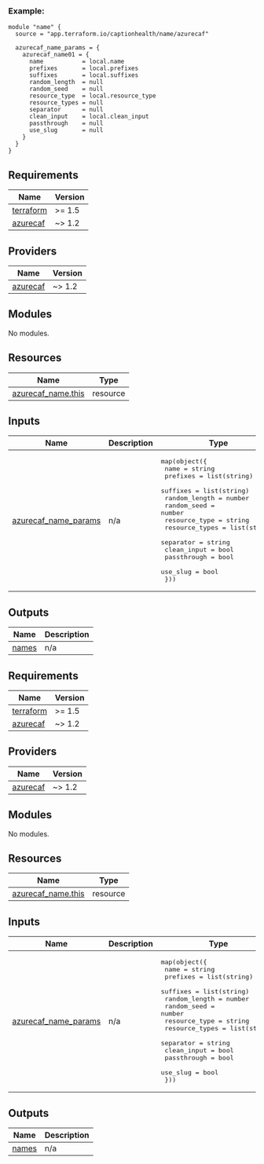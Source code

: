 [//]: # (BEGIN_TF_DOCS)


### Example:

```hcl
module "name" {
  source = "app.terraform.io/captionhealth/name/azurecaf"

  azurecaf_name_params = {
    azurecaf_name01 = {
      name           = local.name
      prefixes       = local.prefixes
      suffixes       = local.suffixes
      random_length  = null
      random_seed    = null
      resource_type  = local.resource_type
      resource_types = null
      separator      = null
      clean_input    = local.clean_input
      passthrough    = null
      use_slug       = null
    }
  }
}
```



## Requirements

| Name | Version |
|------|---------|
| <a name="requirement_terraform"></a> [terraform](#requirement\_terraform) | >= 1.5 |
| <a name="requirement_azurecaf"></a> [azurecaf](#requirement\_azurecaf) | ~> 1.2 |

## Providers

| Name | Version |
|------|---------|
| <a name="provider_azurecaf"></a> [azurecaf](#provider\_azurecaf) | ~> 1.2 |

## Modules

No modules.

## Resources

| Name | Type |
|------|------|
| [azurecaf_name.this](https://registry.terraform.io/providers/aztfmod/azurecaf/latest/docs/resources/name) | resource |

## Inputs

| Name | Description | Type | Default | Required |
|------|-------------|------|---------|:--------:|
| <a name="input_azurecaf_name_params"></a> [azurecaf\_name\_params](#input\_azurecaf\_name\_params) | n/a | <pre>map(object({<br>    name           = string<br>    prefixes       = list(string)<br>    suffixes       = list(string)<br>    random_length  = number<br>    random_seed    = number<br>    resource_type  = string<br>    resource_types = list(string)<br>    separator      = string<br>    clean_input    = bool<br>    passthrough    = bool<br>    use_slug       = bool<br>  }))</pre> | n/a | yes |

## Outputs

| Name | Description |
|------|-------------|
| <a name="output_names"></a> [names](#output\_names) | n/a |

[//]: # (END_TF_DOCS)
<!-- BEGIN_TF_DOCS -->
<!-- markdown-table-prettify-ignore-start -->
## Requirements

| Name | Version |
|------|---------|
| <a name="requirement_terraform"></a> [terraform](#requirement\_terraform) | >= 1.5 |
| <a name="requirement_azurecaf"></a> [azurecaf](#requirement\_azurecaf) | ~> 1.2 |

## Providers

| Name | Version |
|------|---------|
| <a name="provider_azurecaf"></a> [azurecaf](#provider\_azurecaf) | ~> 1.2 |

## Modules

No modules.

## Resources

| Name | Type |
|------|------|
| [azurecaf_name.this](https://registry.terraform.io/providers/aztfmod/azurecaf/latest/docs/resources/name) | resource |

## Inputs

| Name | Description | Type | Default | Required |
|------|-------------|------|---------|:--------:|
| <a name="input_azurecaf_name_params"></a> [azurecaf\_name\_params](#input\_azurecaf\_name\_params) | n/a | <pre>map(object({<br>    name           = string<br>    prefixes       = list(string)<br>    suffixes       = list(string)<br>    random_length  = number<br>    random_seed    = number<br>    resource_type  = string<br>    resource_types = list(string)<br>    separator      = string<br>    clean_input    = bool<br>    passthrough    = bool<br>    use_slug       = bool<br>  }))</pre> | n/a | yes |

## Outputs

| Name | Description |
|------|-------------|
| <a name="output_names"></a> [names](#output\_names) | n/a |
<!-- markdown-table-prettify-ignore-end -->
<!-- END_TF_DOCS -->